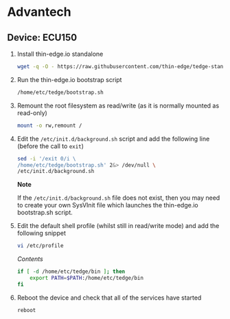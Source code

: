 # Advantech

## Device: ECU150

1. Install thin-edge.io standalone

    ```sh
    wget -q -O - https://raw.githubusercontent.com/thin-edge/tedge-standalone/main/install.sh | sh -s -- --install-path /home/etc
    ```

2. Run the thin-edge.io bootstrap script

    ```sh
    /home/etc/tedge/bootstrap.sh
    ```

3. Remount the root filesystem as read/write (as it is normally mounted as read-only)

    ```sh
    mount -o rw,remount /
    ```

4. Edit the `/etc/init.d/background.sh` script and add the following line (before the call to `exit`)

    ```sh
    sed -i '/exit 0/i \
    /home/etc/tedge/bootstrap.sh' 2&> /dev/null \
    /etc/init.d/background.sh
    ```

    **Note**
    
    If the `/etc/init.d/background.sh` file does not exist, then you may need to create your own SysVInit file which launches the thin-edge.io bootstrap.sh script.

5. Edit the default shell profile (whilst still in read/write mode) and add the following snippet

    ```sh
    vi /etc/profile
    ```

    *Contents*

    ```sh
    if [ -d /home/etc/tedge/bin ]; then
        export PATH=$PATH:/home/etc/tedge/bin
    fi
    ```

6. Reboot the device and check that all of the services have started

    ```sh
    reboot
    ```
